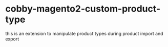 # cobby-magento2-custom-product-type

this is an extension to manipulate product types during product import and export 
